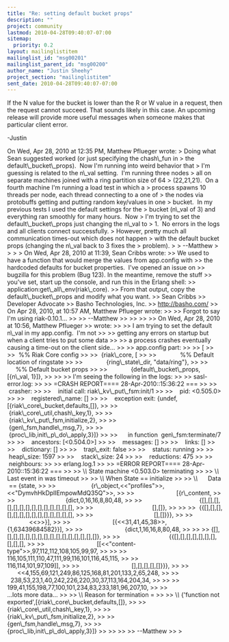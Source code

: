 ```yaml
---
title: "Re: setting default bucket props"
description: ""
project: community
lastmod: 2010-04-28T09:40:07-07:00
sitemap:
  priority: 0.2
layout: mailinglistitem
mailinglist_id: "msg00201"
mailinglist_parent_id: "msg00200"
author_name: "Justin Sheehy"
project_section: "mailinglistitem"
sent_date: 2010-04-28T09:40:07-07:00
---
```



If the N value for the bucket is lower than the R or W value in a
request, then the request cannot succeed. That sounds likely in this
case. An upcoming release will provide more useful messages when
someone makes that particular client error.

-Justin

On Wed, Apr 28, 2010 at 12:35 PM, Matthew Pflueger
 wrote:
&gt; Doing what Sean suggested worked (or just specifying the chash\\_fun in
&gt; the default\\_bucket\\_props).  Now I'm running into weird behavior that
&gt; I'm guessing is related to the n\\_val setting.  I'm running three nodes
&gt; all on separate machines joined with a ring partition size of 64
&gt; (22,21,21).  On a fourth machine I'm running a load test in which a
&gt; process spawns 10 threads per node, each thread connecting to a one of
&gt; the nodes via protobuffs getting and putting random key/values in one
&gt; bucket.  In my previous tests I used the default settings for the
&gt; bucket (n\\_val of 3) and everything ran smoothly for many hours.  Now
&gt; I'm trying to set the default\\_bucket\\_props just changing the n\\_val to
&gt; 1.  No errors in the logs and all clients connect successfully.
&gt; However, pretty much all communication times-out which does not happen
&gt; with the default bucket props (changing the n\\_val back to 3 fixes the
&gt; problem).
&gt;
&gt; --Matthew
&gt;
&gt;
&gt;
&gt; On Wed, Apr 28, 2010 at 11:39, Sean Cribbs  wrote:
&gt;&gt; We used to have a function that would merge the values from app.config with
&gt;&gt; the hardcoded defaults for bucket properties.  I've opened an issue on
&gt;&gt; bugzilla for this problem (Bug 123). In the meantime, remove the stuff
&gt;&gt; you've set, start up the console, and run this in the Erlang shell:
&gt;&gt; application:get\\_all\\_env(riak\\_core).
&gt;&gt; From that output, copy the default\\_bucket\\_props and modify what you want.
&gt;&gt; Sean Cribbs 
&gt;&gt; Developer Advocate
&gt;&gt; Basho Technologies, Inc.
&gt;&gt; http://basho.com/
&gt;&gt; On Apr 28, 2010, at 10:57 AM, Matthew Pflueger wrote:
&gt;&gt;
&gt;&gt; Forgot to say I'm using riak-0.10.1...
&gt;&gt;
&gt;&gt; --Matthew
&gt;&gt;
&gt;&gt;
&gt;&gt;
&gt;&gt; On Wed, Apr 28, 2010 at 10:56, Matthew Pflueger
&gt;&gt;  wrote:
&gt;&gt;
&gt;&gt; I am trying to set the default n\\_val in my app.config.  I'm not
&gt;&gt;
&gt;&gt; getting any errors on startup but when a client tries to put some data
&gt;&gt;
&gt;&gt; a process crashes eventually causing a time-out on the client side...
&gt;&gt;
&gt;&gt; app.config part:
&gt;&gt;
&gt;&gt; [
&gt;&gt;
&gt;&gt;  %% Riak Core config
&gt;&gt;
&gt;&gt;  {riak\\_core, [
&gt;&gt;
&gt;&gt;              %% Default location of ringstate
&gt;&gt;
&gt;&gt;              {ring\\_state\\_dir, "data/ring"},
&gt;&gt;
&gt;&gt;              %% Default bucket props
&gt;&gt;
&gt;&gt;              {default\\_bucket\\_props, [{n\\_val, 1}]},
&gt;&gt;
&gt;&gt;
&gt;&gt; I'm seeing the following in the logs:
&gt;&gt;
&gt;&gt; sasl-error.log:
&gt;&gt;
&gt;&gt; =CRASH REPORT==== 28-Apr-2010::15:36:22 ===
&gt;&gt;
&gt;&gt;  crasher:
&gt;&gt;
&gt;&gt;    initial call: riak\\_kv\\_put\\_fsm:init/1
&gt;&gt;
&gt;&gt;    pid: &lt;0.505.0&gt;
&gt;&gt;
&gt;&gt;    registered\\_name: []
&gt;&gt;
&gt;&gt;    exception exit: {undef,[{riak\\_core\\_bucket,defaults,[]},
&gt;&gt;
&gt;&gt;                            {riak\\_core\\_util,chash\\_key,1},
&gt;&gt;
&gt;&gt;                            {riak\\_kv\\_put\\_fsm,initialize,2},
&gt;&gt;
&gt;&gt;                            {gen\\_fsm,handle\\_msg,7},
&gt;&gt;
&gt;&gt;                            {proc\\_lib,init\\_p\\_do\\_apply,3}]}
&gt;&gt;
&gt;&gt;      in function  gen\\_fsm:terminate/7
&gt;&gt;
&gt;&gt;    ancestors: [&lt;0.504.0&gt;]
&gt;&gt;
&gt;&gt;    messages: []
&gt;&gt;
&gt;&gt;    links: []
&gt;&gt;
&gt;&gt;    dictionary: []
&gt;&gt;
&gt;&gt;    trap\\_exit: false
&gt;&gt;
&gt;&gt;    status: running
&gt;&gt;
&gt;&gt;    heap\\_size: 1597
&gt;&gt;
&gt;&gt;    stack\\_size: 24
&gt;&gt;
&gt;&gt;    reductions: 475
&gt;&gt;
&gt;&gt;  neighbours:
&gt;&gt;
&gt;&gt; erlang.log.1
&gt;&gt;
&gt;&gt; =ERROR REPORT==== 28-Apr-2010::15:36:22 ===
&gt;&gt;
&gt;&gt; \\*\\* State machine &lt;0.503.0&gt; terminating
&gt;&gt;
&gt;&gt; \\*\\* Last event in was timeout
&gt;&gt;
&gt;&gt; \\*\\* When State == initialize
&gt;&gt;
&gt;&gt; \\*\\*      Data  == {state,
&gt;&gt;
&gt;&gt;                     {r\\_object,&lt;&lt;"profiles"&gt;&gt;,&lt;&lt;"DymvhHkDplIEmpowMdQ35Q"&gt;&gt;,
&gt;&gt;
&gt;&gt;                         [{r\\_content,
&gt;&gt;
&gt;&gt;                              {dict,0,16,16,8,80,48,
&gt;&gt;
&gt;&gt;                                  {[],[],[],[],[],[],[],[],[],[],[],[],[],[],
&gt;&gt;
&gt;&gt;                                   [],[]},
&gt;&gt;
&gt;&gt;
&gt;&gt;  {{[],[],[],[],[],[],[],[],[],[],[],[],[],[],
&gt;&gt;
&gt;&gt;                                    [],[]}}},
&gt;&gt;
&gt;&gt;                              &lt;&lt;&gt;&gt;}],
&gt;&gt;
&gt;&gt;                         [{&lt;&lt;31,41,45,38&gt;&gt;,{1,63439684582}}],
&gt;&gt;
&gt;&gt;                         {dict,1,16,16,8,80,48,
&gt;&gt;
&gt;&gt;
&gt;&gt; {[],[],[],[],[],[],[],[],[],[],[],[],[],[],[],[]},
&gt;&gt;
&gt;&gt;                             {{[],[],[],[],[],[],[],[],[],[],
&gt;&gt;
&gt;&gt;                               [[&lt;&lt;"content-type"&gt;&gt;,97,112,112,108,105,99,97,
&gt;&gt;
&gt;&gt;
&gt;&gt; 116,105,111,110,47,111,99,116,101,116,45,115,
&gt;&gt;
&gt;&gt;                                 116,114,101,97,109]],
&gt;&gt;
&gt;&gt;                               [],[],[],[],[]}}},
&gt;&gt;
&gt;&gt;                         &lt;&lt;4,155,69,121,249,86,125,168,81,201,133,2,65,248,
&gt;&gt;
&gt;&gt;                           238,53,23,1,40,242,226,220,30,37,113,164,204,34,
&gt;&gt;
&gt;&gt;
&gt;&gt; 199,41,155,198,77,100,101,234,83,233,181,96,207,10,
&gt;&gt;
&gt;&gt;                           ...lots more data...
&gt;&gt;
&gt;&gt; \\*\\* Reason for termination =
&gt;&gt;
&gt;&gt; \\*\\* {'function not exported',[{riak\\_core\\_bucket,defaults,[]},
&gt;&gt;
&gt;&gt;                             {riak\\_core\\_util,chash\\_key,1},
&gt;&gt;
&gt;&gt;                             {riak\\_kv\\_put\\_fsm,initialize,2},
&gt;&gt;
&gt;&gt;                             {gen\\_fsm,handle\\_msg,7},
&gt;&gt;
&gt;&gt;                             {proc\\_lib,init\\_p\\_do\\_apply,3}]}
&gt;&gt;
&gt;&gt;
&gt;&gt;
&gt;&gt; --Matthew
&gt;&gt;
&gt;
